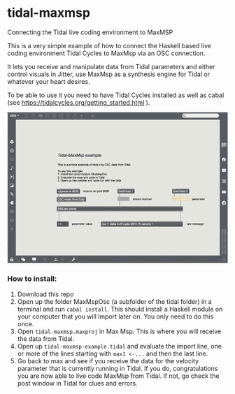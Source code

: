 # tidal-maxmsp
Connecting the Tidal live coding environment to MaxMSP

This is a very simple example of how to connect the Haskell based live coding environment Tidal Cycles to MaxMsp via an OSC connection. 

It lets you receive and manipulate data from Tidal parameters and either control visuals in Jitter, use MaxMsp as a synthesis engine for Tidal or whatever your heart desires. 

To be able to use it you need to have Tidal Cycles installed as well as cabal (see https://tidalcycles.org/getting_started.html ). 

![tidal-maxmsp](Tidal-MaxMsp/media/tidal-max.gif)

### How to install:
1. Download this repo
2. Open up the folder MaxMspOsc (a subfolder of the tidal folder) in a terminal and run `cabal install`. This should install a Haskell module on your computer that you will import later on. You only need to do this once. 
3. Open `tidal-maxmsp.maxproj` in Max Msp. This is where you will receive the data from Tidal. 
4. Open up `tidal-maxmsp-example.tidal` and evaluate the import line, one or more of the lines starting with `max1 <-...` and then the last line.
5. Go back to max and see if you receive the data for the velocity parameter that is currently running in Tidal. If you do, congratulations you are now able to live code MaxMsp from Tidal. If not, go check the post window in Tidal for clues and errors.
